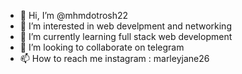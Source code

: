 - 👋 Hi, I’m @mhmdotrosh22
- 👀 I’m interested in web develpment and networking
- 🌱 I’m currently learning full stack web development
- 💞️ I’m looking to collaborate on telegram
- 📫 How to reach me instagram : marleyjane26

<!---
mhmdotrosh22/mhmdotrosh22 is a ✨ special ✨ repository because its `README.md` (this file) appears on your GitHub profile.
You can click the Preview link to take a look at your changes.
--->
